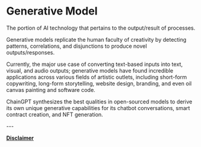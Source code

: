 # Generative Model

The portion of AI technology that pertains to the output/result of processes.

Generative models replicate the human faculty of creativity by detecting patterns, correlations, and disjunctions to produce novel outputs/responses.

Currently, the major use case of converting text-based inputs into text, visual, and audio outputs; generative models have found incredible applications across various fields of artistic outlets, including short-form copywriting, long-form storytelling, website design, branding, and even oil canvas painting and software code.

ChainGPT synthesizes the best qualities in open-sourced models to derive its own unique generative capabilities for its chatbot conversations, smart contract creation, and NFT generation.

\---

[**Disclaimer**](../../misc/legal-docs/disclaimer.md)
